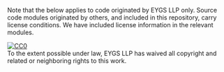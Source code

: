 Note that the below applies to code originated by EYGS LLP only. Source code modules originated by
others, and included in this repository, carry license conditions. We have included license
information in the relevant modules.

<p xmlns:dct="http://purl.org/dc/terms/">
  <a rel="license"
     href="http://creativecommons.org/publicdomain/zero/1.0/">
    <img
      src="http://i.creativecommons.org/p/zero/1.0/88x31.png"
      style="border-style: none;"
      alt="CC0"
    />
  </a>
  <br />
  To the extent possible under law,
  <span resource="[_:publisher]" rel="dct:publisher">
    <span property="dct:title">EYGS LLP </span></span>
  has waived all copyright and related or neighboring rights to
  this work.
</p>
